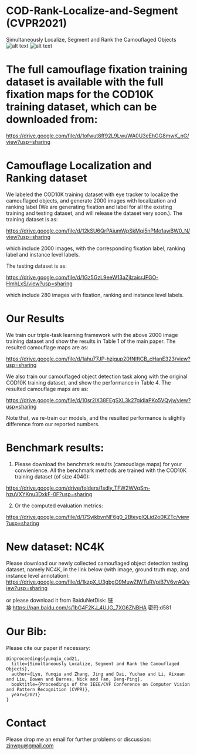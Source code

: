 # COD-Rank-Localize-and-Segment (CVPR2021)
Simultaneously Localize, Segment and Rank the Camouflaged Objects
![alt text](./ranking_overview.png)
![alt text](./joint_fix_camo_overview.png)

# The full camouflage fixation training dataset is available with the full fixation maps for the COD10K training dataset, which can be downloaded from:
https://drive.google.com/file/d/1ofwut8ff92L9LwuWA0U3eEhGG8mwK_nG/view?usp=sharing

# Camouflage Localization and Ranking dataset
We labeled the COD10K training dataset with eye tracker to localize the camouflaged objects, and generate 2000 images with localization and ranking label (We are generating fixation and label for all the existing training and testing dataset, and will release the dataset very soon.). The training dataset is as:

https://drive.google.com/file/d/12kSU6QrPAiumWpSkMqi5nPMo1awBW0_N/view?usp=sharing

which include 2000 images, with the corresponding fixation label, ranking label and instance level labels.

The testing dataset is as:

https://drive.google.com/file/d/1Gz5GzL9eeW13aZjlzaisrJFGO-HmhLxS/view?usp=sharing

which include 280 images with fixation, ranking and instance level labels.

# Our Results

We train our triple-task learning framework with the above 2000 image training dataset and show the results in Table 1 of the main paper. The resulted camouflage maps are as:

https://drive.google.com/file/d/1ahu77JP-hzjgup20fNIftCB_cHanE323/view?usp=sharing

We also train our camouflaged object detection task along with the original COD10K training dataset, and show the performance in Table 4. The resulted camouflage maps are as:

https://drive.google.com/file/d/10sr2lX38FEgSXL3k27gidlaPKo5VQyjv/view?usp=sharing

Note that, we re-train our models, and the resulted performance is slightly difference from our reported numbers.

# Benchmark results:
1) Please download the benchmark results (camoudlage maps) for your convienience. All the benchmark methods are trained with the COD10K training dataset (of size 4040):

https://drive.google.com/drive/folders/1sdly_TFW2WVqSm-hzuVXYKnu3DxkF-0F?usp=sharing

2) Or the computed evaluation metrics:

https://drive.google.com/file/d/17SyikbvnNF6g0_2BteyplQLid2o0KZTc/view?usp=sharing


# New dataset: NC4K
Please download our newly collected camouflaged object detection testing dataset, namely NC4K, in the link below (with image, ground truth map, and instance level annotation):
https://drive.google.com/file/d/1kzpX_U3gbgO9MuwZIWTuRVpiB7V6yrAQ/view?usp=sharing

or please download it from BaiduNetDisk:
链接:https://pan.baidu.com/s/1bG4F2KJ_4UJG_7XG6ZNBHA  密码:d581

# Our Bib:

Please cite our paper if necessary:
```
@inproceedings{yunqiu_cod21,
  title={Simultaneously Localize, Segment and Rank the Camouflaged Objects},
  author={Lyu, Yunqiu and Zhang, Jing and Dai, Yuchao and Li, Aixuan and Liu, Bowen and Barnes, Nick and Fan, Deng-Ping},
  booktitle={Proceedings of the IEEE/CVF Conference on Computer Vision and Pattern Recognition (CVPR)},
  year={2021}
}
```

# Contact

Please drop me an email for further problems or discussion: zjnwpu@gmail.com

